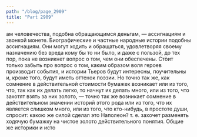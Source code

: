 ```yaml
---
path: "/blog/page_2909"
title: "Part 2909"
---
```


ам человечества, подобна обращающимся деньгам, — ассигнациям и звонкой монете. Биографические и частные народные истории подобны ассигнациям. Они могут ходить и обращаться, удовлетворяя своему назначению без вреда кому бы то ни было, и даже с пользой, до тех пор, пока не возникнет вопрос о том, чем они обеспечены. Стòит только забыть про вопрос о том, каким образом воля героев производит события, и истории Тьеров будут интересны, поучительны и, кроме того, будут иметь оттенок поэзии. Но точно так же, как сомнение в действительной стоимости бумажек возникает или из того, что, так как их делать легко, то начнут их делать много, или из того, что захотят взять за них золото, — точно так же возникает сомнение в действительном значении историй этого рода или из того, что их является слишком много, или из того, что кто-нибудь, в простоте души, спросит: какою же силой сделал это Наполеон? т. е. захочет разменять ходячую бумажку на чистое золото действительного понятия.
Общие же историки и исто
